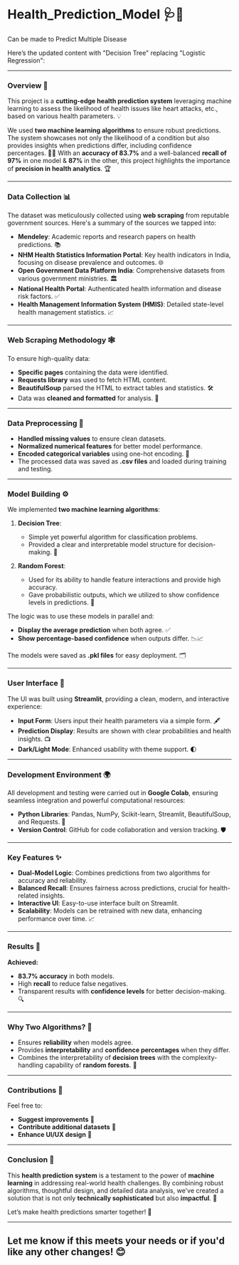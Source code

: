# Health_Prediction_Model  🩺🤖
Can be made to  Predict Multiple Disease 

Here’s the updated content with "Decision Tree" replacing "Logistic Regression":

---

### **Overview 🌟**  

This project is a **cutting-edge health prediction system** leveraging machine learning to assess the likelihood of health issues like heart attacks, etc., based on various health parameters. 💡  

We used **two machine learning algorithms** to ensure robust predictions. The system showcases not only the likelihood of a condition but also provides insights when predictions differ, including confidence percentages. 🧠✨ With an **accuracy of 83.7%** and a well-balanced **recall of 97%** in one model & **87%** in the other, this project highlights the importance of **precision in health analytics**. 🏆  

---

### **Data Collection 📊**  

The dataset was meticulously collected using **web scraping** from reputable government sources. Here's a summary of the sources we tapped into:  

- **Mendeley**: Academic reports and research papers on health predictions. 📚  
- **NHM Health Statistics Information Portal**: Key health indicators in India, focusing on disease prevalence and outcomes. 🌐  
- **Open Government Data Platform India**: Comprehensive datasets from various government ministries. 🏛️  
- **National Health Portal**: Authenticated health information and disease risk factors. ✅  
- **Health Management Information System (HMIS)**: Detailed state-level health management statistics. 📈  

---

### **Web Scraping Methodology 🕸️**  

To ensure high-quality data:  

- **Specific pages** containing the data were identified.  
- **Requests library** was used to fetch HTML content.  
- **BeautifulSoup** parsed the HTML to extract tables and statistics. 🛠️  
- Data was **cleaned and formatted** for analysis. 🧹  

---

### **Data Preprocessing 🧪**  

- **Handled missing values** to ensure clean datasets.  
- **Normalized numerical features** for better model performance.  
- **Encoded categorical variables** using one-hot encoding. 🔢  
- The processed data was saved as **.csv files** and loaded during training and testing.  

---

### **Model Building ⚙️**  

We implemented **two machine learning algorithms**:  

1. **Decision Tree**:  
   - Simple yet powerful algorithm for classification problems.  
   - Provided a clear and interpretable model structure for decision-making. 🌳  

2. **Random Forest**:  
   - Used for its ability to handle feature interactions and provide high accuracy.  
   - Gave probabilistic outputs, which we utilized to show confidence levels in predictions. 🌲  

The logic was to use these models in parallel and:  
- **Display the average prediction** when both agree. ✅  
- **Show percentage-based confidence** when outputs differ. 📉📈  

The models were saved as **.pkl files** for easy deployment. 🗂️  

---

### **User Interface 🚀**  

The UI was built using **Streamlit**, providing a clean, modern, and interactive experience:  

- **Input Form**: Users input their health parameters via a simple form. 🖋️  
- **Prediction Display**: Results are shown with clear probabilities and health insights. 📺  
- **Dark/Light Mode**: Enhanced usability with theme support. 🌓  

---

### **Development Environment 🌍**  

All development and testing were carried out in **Google Colab**, ensuring seamless integration and powerful computational resources:  

- **Python Libraries**: Pandas, NumPy, Scikit-learn, Streamlit, BeautifulSoup, and Requests. 🐍  
- **Version Control**: GitHub for code collaboration and version tracking. 🛡️  

---

### **Key Features ✨**  

- **Dual-Model Logic**: Combines predictions from two algorithms for accuracy and reliability.  
- **Balanced Recall**: Ensures fairness across predictions, crucial for health-related insights.  
- **Interactive UI**: Easy-to-use interface built on Streamlit.  
- **Scalability**: Models can be retrained with new data, enhancing performance over time. 📈  

---

### **Results 🎯**  

**Achieved:**  
- **83.7% accuracy** in both models.  
- High **recall** to reduce false negatives.  
- Transparent results with **confidence levels** for better decision-making. 🔍  

---

### **Why Two Algorithms? 🤔**  

- Ensures **reliability** when models agree.  
- Provides **interpretability** and **confidence percentages** when they differ.  
- Combines the interpretability of **decision trees** with the complexity-handling capability of **random forests**. 🏅  

---

### **Contributions 🤝**  

Feel free to:  
- **Suggest improvements** 🌱  
- **Contribute additional datasets** 📂  
- **Enhance UI/UX design** 🎨  

---

### **Conclusion 🏁**  

This **health prediction system** is a testament to the power of **machine learning** in addressing real-world health challenges. By combining robust algorithms, thoughtful design, and detailed data analysis, we've created a solution that is not only **technically sophisticated** but also **impactful**. 🌟  

Let’s make health predictions smarter together! 🚀  

---

Let me know if this meets your needs or if you'd like any other changes! 😊
---




